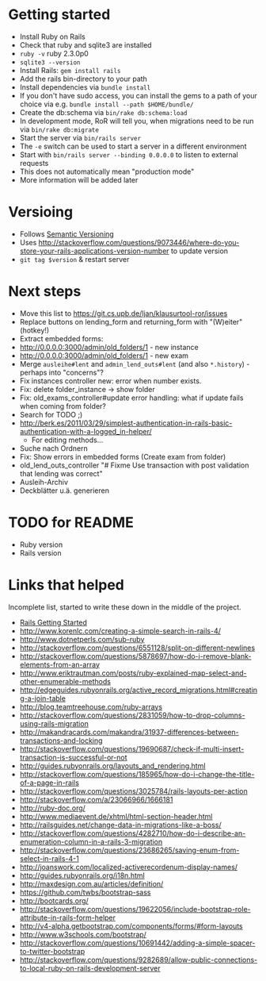 # Getting started

 * Install Ruby on Rails
  * Check that ruby and sqlite3 are installed
   * ```ruby -v``` ruby 2.3.0p0
   * ```sqlite3 --version```
  * Install Rails: ```gem install rails```
   * Add the rails bin-directory to your path 
 * Install dependencies via ```bundle install```
  * If you don't have sudo access, you can install the gems to a path of your choice via e.g. ```bundle install --path $HOME/bundle/```
 * Create the db:schema via ```bin/rake db:schema:load```
  * In development mode, RoR will tell you, when migrations need to be run via ```bin/rake db:migrate```
 * Start the server via ```bin/rails server```
  * The ```-e``` switch can be used to start a server in a different environment
  * Start with ```bin/rails server --binding 0.0.0.0``` to listen to external requests
   * This does not automatically mean "production mode"
   * More information will be added later

# Versioing

 * Follows [Semantic Versioning](http://semver.org/)
 * Uses http://stackoverflow.com/questions/9073446/where-do-you-store-your-rails-applications-version-number to update version
  * ```git tag $version``` & restart server
 
# Next steps

 * Move this list to https://git.cs.upb.de/ljan/klausurtool-ror/issues
 * Replace buttons on lending_form and returning_form with "(W)eiter" 
(hotkey!)
 * Extract embedded forms:
  * http://0.0.0.0:3000/admin/old_folders/1 - new instance
  * http://0.0.0.0:3000/admin/old_folders/1 - new exam
 * Merge ```ausleihe#lent``` and ```admin_lend_outs#lent``` (and also ```*.history```) - perhaps into "concerns"?
 * Fix instances controller new: error when number exists.
 * Fix: delete folder_instance -> show folder
 * Fix: old_exams_controller#update error handling: what if update fails when coming from folder?
 * Search for TODO ;)
 * http://berk.es/2011/03/29/simplest-authentication-in-rails-basic-authentication-with-a-logged_in-helper/
   * For editing methods...
 * Suche nach Ordnern
 * Fix: Show errors in embedded forms (Create exam from folder)
 * old_lend_outs_controller "# Fixme Use transaction with post validation that lending was correct"
 * Ausleih-Archiv
 * Deckblätter u.ä. generieren
 
# TODO for README

 * Ruby version
 * Rails version
 
# Links that helped

Incomplete list, started to write these down in the middle of the project. 

 * [Rails Getting Started](http://guides.rubyonrails.org/getting_started.html)
 * http://www.korenlc.com/creating-a-simple-search-in-rails-4/
 * http://www.dotnetperls.com/sub-ruby
 * http://stackoverflow.com/questions/6551128/split-on-different-newlines
 * http://stackoverflow.com/questions/5878697/how-do-i-remove-blank-elements-from-an-array
 * http://www.eriktrautman.com/posts/ruby-explained-map-select-and-other-enumerable-methods
 * http://edgeguides.rubyonrails.org/active_record_migrations.html#creating-a-join-table
 * http://blog.teamtreehouse.com/ruby-arrays
 * http://stackoverflow.com/questions/2831059/how-to-drop-columns-using-rails-migration
 * http://makandracards.com/makandra/31937-differences-between-transactions-and-locking
 * http://stackoverflow.com/questions/19690687/check-if-multi-insert-transaction-is-successful-or-not
 * http://guides.rubyonrails.org/layouts_and_rendering.html
 * http://stackoverflow.com/questions/185965/how-do-i-change-the-title-of-a-page-in-rails
 * http://stackoverflow.com/questions/3025784/rails-layouts-per-action
 * http://stackoverflow.com/a/23066966/1666181
 * http://ruby-doc.org/
 * http://www.mediaevent.de/xhtml/html-section-header.html
 * http://railsguides.net/change-data-in-migrations-like-a-boss/
 * http://stackoverflow.com/questions/4282710/how-do-i-describe-an-enumeration-column-in-a-rails-3-migration
 * http://stackoverflow.com/questions/23686265/saving-enum-from-select-in-rails-4-1
 * http://joanswork.com/localized-activerecordenum-display-names/
 * http://guides.rubyonrails.org/i18n.html
 * http://maxdesign.com.au/articles/definition/
 * https://github.com/twbs/bootstrap-sass
 * http://bootcards.org/
 * http://stackoverflow.com/questions/19622056/include-bootstrap-role-attribute-in-rails-form-helper
 * http://v4-alpha.getbootstrap.com/components/forms/#form-layouts
 * http://www.w3schools.com/bootstrap/
 * http://stackoverflow.com/questions/10691442/adding-a-simple-spacer-to-twitter-bootstrap
 * http://stackoverflow.com/questions/9282689/allow-public-connections-to-local-ruby-on-rails-development-server
